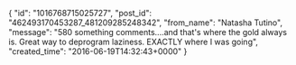 {
   "id": "1016768715025727",
   "post_id": "462493170453287_481209285248342",
   "from_name": "Natasha Tutino",
   "message": "580 something comments....and that's where the gold always is.  Great way to deprogram laziness.  EXACTLY where I was going",
   "created_time": "2016-06-19T14:32:43+0000"
 }
